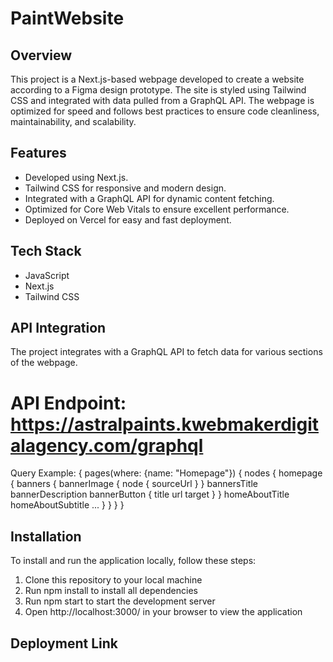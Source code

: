 # PaintWebsite

## Overview
This project is a Next.js-based webpage developed to create a website according to a Figma design prototype. The site is styled using Tailwind CSS and integrated with data pulled from a GraphQL API. The webpage is optimized for speed and follows best practices to ensure code cleanliness, maintainability, and scalability.

## Features
- Developed using Next.js.
- Tailwind CSS for responsive and modern design.
- Integrated with a GraphQL API for dynamic content fetching.
- Optimized for Core Web Vitals to ensure excellent performance.
- Deployed on Vercel for easy and fast deployment.

## Tech Stack
- JavaScript
- Next.js
- Tailwind CSS

## API Integration
The project integrates with a GraphQL API to fetch data for various sections of the webpage.

# API Endpoint: https://astralpaints.kwebmakerdigitalagency.com/graphql

Query Example:
{
  pages(where: {name: "Homepage"}) {
    nodes {
      homepage {
        banners {
          bannerImage {
            node {
              sourceUrl
            }
          }
          bannersTitle
          bannerDescription
          bannerButton {
            title
            url
            target
          }
        }
        homeAboutTitle
        homeAboutSubtitle
        ...
      }
    }
  }
}

## Installation
To install and run the application locally, follow these steps:

1. Clone this repository to your local machine
2. Run npm install to install all dependencies
3. Run npm start to start the development server
4. Open http://localhost:3000/ in your browser to view the application

## Deployment Link
